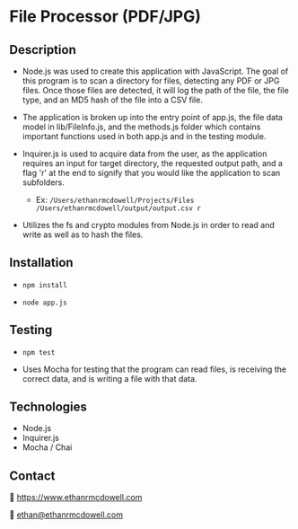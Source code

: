 # **File Processor (PDF/JPG)**

## Description

- Node.js was used to create this application with JavaScript. The goal of this program is to scan a directory for files, detecting any PDF or JPG files. Once those files are detected, it will log the path of the file, the file type, and an MD5 hash of the file into a CSV file.

- The application is broken up into the entry point of app.js, the file data model in lib/FileInfo.js, and the methods.js folder which contains important functions used in both app.js and in the testing module.

- Inquirer.js is used to acquire data from the user, as the application requires an input for target directory, the requested output path, and a flag 'r' at the end to signify that you would like the application to scan subfolders.

  - Ex: `/Users/ethanrmcdowell/Projects/Files /Users/ethanrmcdowell/output/output.csv r`

- Utilizes the fs and crypto modules from Node.js in order to read and write as well as to hash the files.

## Installation

- `npm install`

- `node app.js`

## Testing

- `npm test`

- Uses Mocha for testing that the program can read files, is receiving the correct data, and is writing a file with that data.

## Technologies

- Node.js
- Inquirer.js
- Mocha / Chai

## Contact

:link: https://www.ethanrmcdowell.com

:e-mail: ethan@ethanrmcdowell.com
